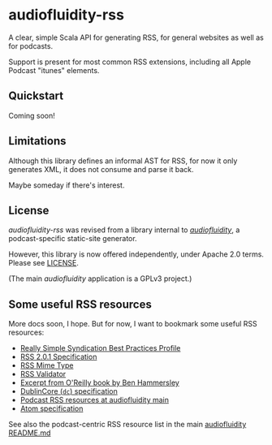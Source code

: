 # audiofluidity-rss

A clear, simple Scala API for generating RSS, for general websites as well as for podcasts.

Support is present for most common RSS extensions, including all Apple Podcast "itunes" elements.

## Quickstart

Coming soon!

## Limitations

Although this library defines an informal AST for RSS, for now it only
generates XML, it does not consume and parse it back. 

Maybe someday if there's interest.

## License

_audiofluidity-rss_ was revised from a library internal to [_audiofluidity_](https://github.com/swaldman/audiofluidity),
a podcast-specific static-site generator.

However, this library is now offered independently, under Apache 2.0 terms. Please see
[LICENSE](LICENSE).

(The main _audiofluidity_ application is a GPLv3 project.)


## Some useful RSS resources

More docs soon, I hope. But for now, I want to
bookmark some useful RSS resources:

- [Really Simple Syndication Best Practices Profile](https://www.rssboard.org/rss-profile)
- [RSS 2.0.1 Specification](https://www.rssboard.org/rss-2-0-1)
- [RSS Mime Type](https://www.rssboard.org/rss-mime-type-application.txt)
- [RSS Validator](https://www.rssboard.org/rss-validator/)
- [Excerpt from O'Reilly book by Ben Hammersley](https://www.oreilly.com/library/view/developing-feeds-with/0596008813/ch04s02.html)
- [DublinCore (`dc`) specification](https://www.dublincore.org/specifications/dublin-core/dcmi-terms/)
- [Podcast RSS resources at audiofluidity main](https://github.com/swaldman/audiofluidity#podcast-rss)
- [Atom specification](https://datatracker.ietf.org/doc/html/rfc4287)

See also the podcast-centric RSS resource list in the main [audiofluidity README.md](https://github.com/swaldman/audiofluidity#developer-resources) 